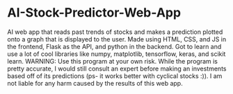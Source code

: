# AI-Stock-Predictor-Web-App
AI web app that reads past trends of stocks and makes a prediction plotted onto a graph that is displayed to the user. Made using HTML, CSS, and JS in the frontend, Flask as the API, and python in the backend. Got to learn and use a lot of cool libraries like numpy, matplotlib, tensorflow, keras, and scikit learn. WARNING: Use this program at your own risk. While the program is pretty accurate, I would still consult an expert before making an investments based off of its predictions (ps- it works better with cyclical stocks :)). I am not liable for any harm caused by the results of this web app.
